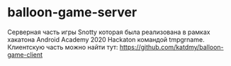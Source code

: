 # balloon-game-server
Серверная часть игры Snotty которая была реализована в рамках хакатона Android Academy 2020 Hackaton командой tmpgrname.
Клиентскую часть можно найти тут: https://github.com/katdmy/balloon-game-client
